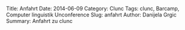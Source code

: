 Title: Anfahrt 
Date: 2014-06-09
Category: Clunc
Tags: clunc, Barcamp, Computer linguistik Unconference
Slug: anfahrt
Author: Danijela Grgic
Summary: Anfahrt zu clunc

